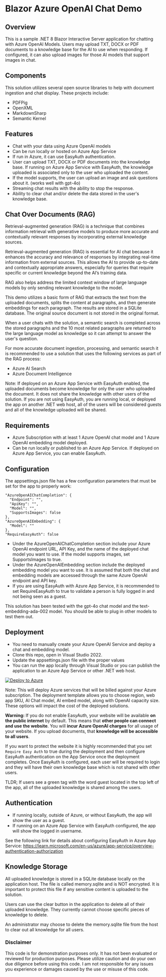 # Blazor Azure OpenAI Chat Demo

## Overview
This is a sample .NET 8 Blazor Interactive Server application for chatting with Azure OpenAI Models. Users may upload TXT, DOCX or PDF documents to a knowledge base for the AI to use when responding. If configured, it can also upload images for those AI models that support images in chat.

## Components
This solution utilizes several open source libraries to help with document ingestion and chat display. These projects include:
* PDFPig
* OpenXML
* MarkdownSharp
* Semantic Kernel

## Features
* Chat with your data using Azure OpenAI models
* Can be run locally or hosted on Azure App Service
* If run in Azure, it can use EasyAuth authentication.
* User can upload TXT, DOCX or PDF documents into the knowledge base. If running on Azure App Service with EasyAuth, the knowledge uploaded is associated only to the user who uploaded the content.
* If the model supports, the user can upload an image and ask questions about it. (works well with gpt-4o)
* Streaming chat results with the ability to stop the response.
* Ability to clear chat and/or delete the data stored in the user's knowledge base.

## Chat Over Documents (RAG)
Retrieval-augmented generation (RAG) is a technique that combines information retrieval with generative models to produce more accurate and contextually relevant responses by incorporating external knowledge sources. 

Retrieval-augmented generation (RAG) is essential for AI chat because it enhances the accuracy and relevance of responses by integrating real-time information from external sources. This allows the AI to provide up-to-date and contextually appropriate answers, especially for queries that require specific or current knowledge beyond the AI’s training data.

RAG also helps address the limited context window of large language models by only sending relevant knowledge to the model.

This demo utilizes a basic form of RAG that extracts the text from the uploaded documents, splits the content at paragraphs, and then generate embeddings for each paragraph. The results are stored in a SQLite database. The original source document is not stored in the original format.

When a user chats with the solution, a semantic search is completed across the stored paragraphs and the 10 most related paragraphs are returned to the large language model as knowledge so it can attempt to answer the user's question.

For more accurate document ingestion, processing, and semantic search it is recommended to use a solution that uses the following services as part of the RAG process:
* Azure AI Search
* Azure Document Intelligence

Note: If deployed on an Azure App Service with EasyAuth enabled, the uploaded documents become knowledge for only the user who uploaded the document. It does not share the knowledge with other users of the solution.  If you are not using EasyAuth, you are running local, or deployed the app on another .NET web host, all of the users will be considered guests and all of the knowledge uploaded will be shared.

## Requirements
* Azure Subscription with at least 1 Azure OpenAI chat model and 1 Azure OpenAI embedding model deployed.
* Can be run locally or published to an Azure App Service. If deployed on Azure App Service, you can enable EasyAuth.

## Configuration
The appsettings.json file has a few configuration parameters that must be set for the app to properly work:

  ```
  "AzureOpenAIChatCompletion": {
    "Endpoint": "",
    "ApiKey": "",
    "Model": "",
    "SupportsImages": false
  },
  "AzureOpenAIEmbedding": {
    "Model": ""
  },
  "RequireEasyAuth": false
  ```

* Under the AzureOpenAIChatCompletion section include your Azure OpenAI endpoint URL, API Key, and the name of the deployed chat model you want to use. If the model supports images, set SupportsImages to true.
* Under the AzureOpenAIEmbedding section include the deployed embedding model you want to use. It is assumed that both the chat and embedding models are accessed through the same Azure OpenAI endpoint and API key.
* If you are using EasyAuth with Azure App Service, it is recommended to set RequireEasyAuth to true to validate a person is fully logged in and not being seen as a guest.

This solution has been tested with the gpt-4o chat model and the text-embedding-ada-002 model. You should be able to plug in other models to test them out.

## Deployment
* You need to manually create your Azure OpenAI Service and deploy a chat and embedding model.
* Clone this repo, open in Visual Studio 2022.
* Update the appsettings.json file with the proper values
* You can run the app locally through Visual Studio or you can publish the application to an Azure App Service or other .NET web host.

[![Deploy to Azure](https://aka.ms/deploytoazurebutton)](https://portal.azure.com/#create/Microsoft.Template/uri/https%3A%2F%2Fraw.githubusercontent.com%2Fmhackermsft%2FBlazorAIChat%2Fmaster%2FInfra%2Fazuredeploy.json)

Note: This will deploy Azure services that will be billed against your Azure subscription. The deployment template allows you to choose region, web app SKU, AI Chat model, AI embed model, along with OpenAI capacity size.  These options will impact the cost of the deployed solutions.

**Warning:** If you do not enable EasyAuth, your website will be available **on the public internet** by default. This means that **other people can connect and use the website**. You will **incur Azure OpenAI charges** for all usage of your website. If you upload documents, that **knowledge will be accessible to all users**. 

If you want to protect the website it is highly recommended that you set `Require Easy Auth` to true during the deployment and then configure EasyAuth authentication on the App Service once the deployment completes. Once EasyAuth is configured, each user will be required to login and they will have their own knowledge base which is not shared with other users.

TLDR; If users see a green tag with the word guest located in the top left of the app, all of the uploaded knowledge is shared among the users.



## Authentication
* If running locally, outside of Azure, or without EasyAuth, the app will show the user as a guest.
* If running on an Azure App Service with EasyAuth configured, the app will show the logged in username.

See the following link for details about configuring EasyAuth in Azure App Service: https://learn.microsoft.com/en-us/azure/app-service/overview-authentication-authorization

## Knowledge Storage
All uploaded knowledge is stored in a SQLite database locally on the application host. The file is called memory.sqlite and is NOT encrypted. It is important to protect this file if any sensitive content is uploaded to the solution. 

Users can use the clear button in the application to delete all of their uploaded knowledge. They currently cannot choose specific pieces of knowledge to delete.

An administrator may choose to delete the memory.sqlite file from the host to clear out all knowledge for all users.

### Disclaimer
This code is for demonstration purposes only. It has not been evaluated or reviewed for production purposes. Please utilize caution and do your own due diligence before using this code. I am not responsible for any issues you experience or damages caused by the use or misuse of this code.
